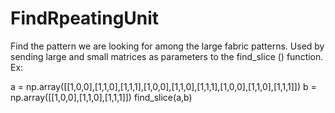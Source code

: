 # FindRpeatingUnit
Find the pattern we are looking for among the large fabric patterns.
Used by sending large and small matrices as parameters to the find_slice () function.
Ex:


a = np.array([[1,0,0],[1,1,0],[1,1,1],[1,0,0],[1,1,0],[1,1,1],[1,0,0],[1,1,0],[1,1,1]])
b = np.array([[1,0,0],[1,1,0],[1,1,1]])
find_slice(a,b)
